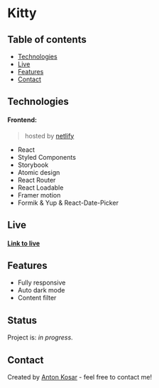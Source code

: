 # Kitty

## Table of contents
* [Technologies](#technologies)
* [Live](#Live)
* [Features](#features)
* [Contact](#contact)

## Technologies
#### Frontend: 
>hosted by [netlify](https://www.netlify.com/)
* React
* Styled Components
* Storybook
* Atomic design
* React Router
* React Loadable
* Framer motion
* Formik & Yup & React-Date-Picker

## Live
#### [Link to live](https://kitten-hotel4cats.netlify.app/) <br/>

## Features
* Fully responsive
* Auto dark mode
* Content filter

## Status
Project is: _in progress_.

## Contact
Created by [Anton Kosar](https://www.linkedin.com/in/anton-kosar-51a33617a/) - feel free to contact me!